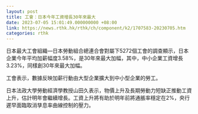 ```yaml
---
layout: post
title: 工會：日本今年工資增長30年來最大
date: 2023-07-05 15:01:49.000000000 +08:00
link: https://news.rthk.hk/rthk/ch/component/k2/1707583-20230705.htm
categories: rthk
---
```


日本最大工會組織—日本勞動組合總連合會對屬下5272個工會的調查顯示，日本企業今年平均加薪幅度3.58%，是30年來最大加幅，其中，中小企業工資增長3.23%，同樣創30年來最大加幅。

工會表示，數據反映加薪行動由大型企業擴大到中小型企業的勞工。

日本法政大學勞動經濟學教授山田久表示，物價上升及長期勞動力短缺正推動工資上升，估計明年會繼續增長。工資上升將有助於明年前將通脹率穩定在2%，央行遲早面臨取消孳息率曲線控制的壓力。
